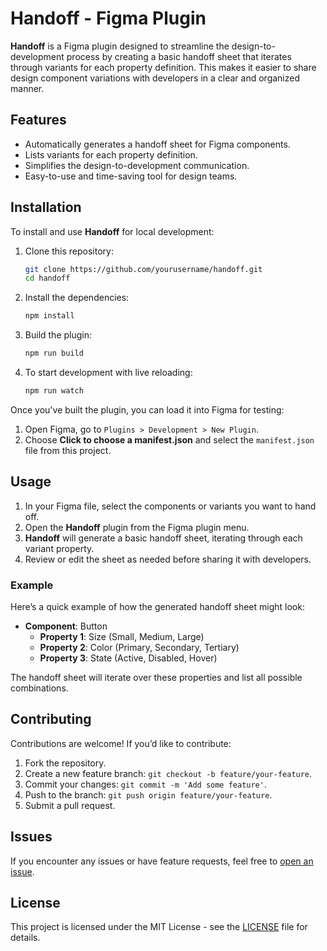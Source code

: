 # Handoff - Figma Plugin

**Handoff** is a Figma plugin designed to streamline the design-to-development process by creating a basic handoff sheet that iterates through variants for each property definition. This makes it easier to share design component variations with developers in a clear and organized manner.

## Features

- Automatically generates a handoff sheet for Figma components.
- Lists variants for each property definition.
- Simplifies the design-to-development communication.
- Easy-to-use and time-saving tool for design teams.

## Installation

To install and use **Handoff** for local development:

1. Clone this repository:

   ```bash
   git clone https://github.com/yourusername/handoff.git
   cd handoff
   ```

2. Install the dependencies:

   ```bash
   npm install
   ```

3. Build the plugin:

   ```bash
   npm run build
   ```

4. To start development with live reloading:

   ```bash
   npm run watch
   ```

Once you've built the plugin, you can load it into Figma for testing:

1. Open Figma, go to `Plugins > Development > New Plugin`.
2. Choose **Click to choose a manifest.json** and select the `manifest.json` file from this project.

## Usage

1. In your Figma file, select the components or variants you want to hand off.
2. Open the **Handoff** plugin from the Figma plugin menu.
3. **Handoff** will generate a basic handoff sheet, iterating through each variant property.
4. Review or edit the sheet as needed before sharing it with developers.

### Example

Here’s a quick example of how the generated handoff sheet might look:

- **Component**: Button
  - **Property 1**: Size (Small, Medium, Large)
  - **Property 2**: Color (Primary, Secondary, Tertiary)
  - **Property 3**: State (Active, Disabled, Hover)

The handoff sheet will iterate over these properties and list all possible combinations.

## Contributing

Contributions are welcome! If you’d like to contribute:

1. Fork the repository.
2. Create a new feature branch: `git checkout -b feature/your-feature`.
3. Commit your changes: `git commit -m 'Add some feature'`.
4. Push to the branch: `git push origin feature/your-feature`.
5. Submit a pull request.

## Issues

If you encounter any issues or have feature requests, feel free to [open an issue](https://github.com/yourusername/handoff/issues).

## License

This project is licensed under the MIT License - see the [LICENSE](LICENSE) file for details.
